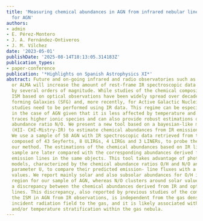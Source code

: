 ```yaml
---
title: 'Measuring chemical abundances in AGN from infrared nebular lines: HII-CHI-Mistry-IR
  for AGN'
authors:
- admin
- E. Pérez-Montero
- J. A. Fernández-Ontiveros
- J. M. Vílchez
date: '2023-05-01'
publishDate: '2025-08-14T18:13:05.314183Z'
publication_types:
- paper-conference
publication: '*Highlights on Spanish Astrophysics XI*'
abstract: Future and on-going infrared and radio observatories such as JWST, METIS
  or ALMA will increase the amount of rest-frame IR spectroscopic data for galaxies
  by several orders of magnitude. While studies of the chemical composition of the
  ISM based on optical observations have been widely spread over decades for Star-
  forming Galaxies (SFG) and, more recently, for Active Galactic Nuclei (AGN), similar
  studies need to be performed using IR data. This regime can be especially useful
  in the case of AGN given that it is less affected by temperature and dust extinction,
  traces higher ionic species and can also provide robust estimations of the chemical
  abundance ratio N/O. We present a new tool based on a bayesian-like methodology
  (HII- CHI-Mistry-IR) to estimate chemical abundances from IR emission lines in AGN.
  We use a sample of 58 AGN with IR spectroscopic data retrieved from the literature,
  composed of 43 Seyferts, 8 ULIRGs, 4 LIRGs and 3 LINERs, to probe the validity of
  our method. The estimations of the chemical abundances based on IR lines in our
  sample are later compared with the corresponding abundances derived from the optical
  emission lines in the same objects. This tool takes advantage of photoionization
  models, characterized by the chemical abundance ratios O/H and N/O and the ionization
  parameter U, to compare their predicted emission- line fluxes with a set of observed
  values. We report mainly solar and also subsolar abundances for O/H in the nuclear
  region for our sample of AGN, whereas N/O clusters around solar values. We find
  a discrepancy between the chemical abundances derived from IR and optical emission
  lines. This discrepancy, also reported by previous studies of the composition of
  the ISM in AGN from IR observations, is independent from the gas density or the
  incident radiation field to the gas, and it is likely associated with dust obscuration
  and/or temperature stratification within the gas nebula.
---
```

